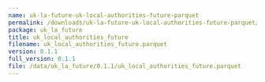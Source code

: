 ```yaml
---
name: uk-la-future-uk-local-authorities-future-parquet
permalink: /downloads/uk-la-future-uk-local-authorities-future-parquet/0_1_1
package: uk_la_future
title: uk_local_authorities_future
filename: uk_local_authorities_future.parquet
version: 0.1.1
full_version: 0.1.1
file: /data/uk_la_future/0.1.1/uk_local_authorities_future.parquet
---
```


